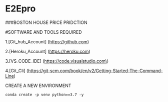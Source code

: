 # E2Epro
###BOSTON HOUSE PRICE PRIDCTION

#SOFTWARE AND TOOLS REQUIRED

1.[Git_hub_Account] (https://github.com)

2.[Heroku_Account] (https://heroku.com)

3.[VS_CODE_IDE] (https://code.visualstudio.com\)

4.[Git_Cli] (https://git-scm.com/book/en/v2/Getting-Started-The-Command-Line)

CREATE A NEW ENVIRONMENT

```
conda create -p venv python==3.7 -y

```